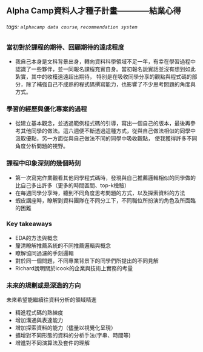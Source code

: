 ## Alpha Camp資料人才種子計畫————結業心得
###### tags: `alphacamp data course`, `recommendation system`

### 當初對於課程的期待、回顧期待的達成程度
* 我自己本身是文科背景出身，轉向資料科學領域不足一年，有幸在學習過程中認識了一些夥伴，並一同報名課程充實自身。當初報名說實話並沒有想到如此紮實，其中的收穫遠遠超出期待，
特別是在吸收同學分享的觀點與程式碼的部分，除了補強自己不成熟的程式碼撰寫能力，也影響了不少思考問題的角度與方式。

### 學習的經歷與優化專案的過程
* 從建立基本觀念，並透過範例程式碼的引導，寫出一個自己的版本，最後再參考其他同學的做法。這六週便不斷透過這種方式，從與自己做法相似的同學中汲取優點，另一方面從與自己做法不同的同學中吸收觀點，
使我獲得許多不同角度分析問題的視野。

### 課程中印象深刻的幾個時刻
* 第一次寫完作業觀看其他同學程式碼時，發現與自己推薦邏輯相似的同學做的比自己多出許多（更多的時間區間、top-k檢驗）
* 在每週同學分享時，聽到不同角度思考問題的方式，以及探索資料的方法
* 蝦皮講座時，瞭解到資料團隊在不同分工下，不同職位所扮演的角色及所面臨的困難

### Key takeaways
* EDA的方法與概念
* 釐清瞭解推薦系統的不同推薦邏輯與概念
* 瞭解協同過濾的手刻邏輯
* 對於同一個問題，不同專業背景下的同學們所提出的不同見解
* Richard說明關於icook的企業與技術上實務的考量

### 未來的規劃或是深造的方向
未來希望能繼續往資料分析的領域精進
* 精進程式碼的熟練度
* 增加溝通與表達能力
* 增加探索資料的能力（儘量以視覺化呈現）
* 擴增對不同形態的資料的分析手法(字串、時間等)
* 增進對不同演算法及套件的理解
